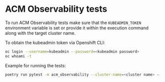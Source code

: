# ACM Observability tests

To run ACM Observability tests make sure that the `KUBEADMIN_TOKEN` environment variable is set or provide
it within the execution command along with the target cluster name.

To obtain the kubeadmin token via Openshift CLI:

```bash
oc login --username=kubeadmin --password=<kubeadmin password>
oc whoami -t
```

Example for running the tests:

```bash
poetry run pytest -m acm_observability --cluster-name=<cluster name> --tc=kubeadmin_token:<kubedmin token>
```

